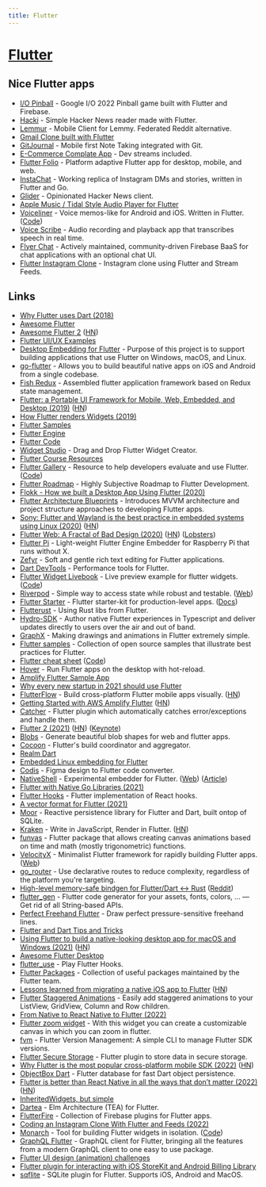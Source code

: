 ```yaml
---
title: Flutter
---
```


# [Flutter](https://flutter.io/)

## Nice Flutter apps

- [I/O Pinball](https://github.com/flutter/pinball) - Google I/O 2022 Pinball game built with Flutter and Firebase.
- [Hacki](https://github.com/Livinglist/Hacki) - Simple Hacker News reader made with Flutter.
- [Lemmur](https://github.com/krawieck/lemmur) - Mobile Client for Lemmy. Federated Reddit alternative.
- [Gmail Clone built with Flutter](https://github.com/rodydavis/gmail_clone)
- [GitJournal](https://github.com/GitJournal/GitJournal) - Mobile first Note Taking integrated with Git.
- [E-Commerce Complate App](https://github.com/abuanwar072/E-commerce-Complete-Flutter-UI) - Dev streams included.
- [Flutter Folio](https://github.com/gskinnerTeam/flutter-folio) - Platform adaptive Flutter app for desktop, mobile, and web.
- [InstaChat](https://github.com/tusharsadhwani/instachat) - Working replica of Instagram DMs and stories, written in Flutter and Go.
- [Glider](https://github.com/Mosc/Glider) - Opinionated Hacker News client.
- [Apple Music / Tidal Style Audio Player for Flutter](https://github.com/minikin/audio_player_flutter)
- [Voiceliner](https://a9.io/voiceliner/) - Voice memos-like for Android and iOS. Written in Flutter. ([Code](https://github.com/maxkrieger/voiceliner))
- [Voice Scribe](https://github.com/KangRuiYu/voice_scribe) - Audio recording and playback app that transcribes speech in real time.
- [Flyer Chat](https://github.com/flyerhq/flutter_firebase_chat_core) - Actively maintained, community-driven Firebase BaaS for chat applications with an optional chat UI.
- [Flutter Instagram Clone](https://github.com/GetStream/flutter-instagram-clone) - Instagram clone using Flutter and Stream Feeds.

## Links

- [Why Flutter uses Dart (2018)](https://hackernoon.com/why-flutter-uses-dart-dd635a054ebf)
- [Awesome Flutter](https://github.com/Solido/awesome-flutter)
- [Awesome Flutter 2](https://github.com/nepaul/awesome-flutter) ([HN](https://news.ycombinator.com/item?id=30311329))
- [Flutter UI/UX Examples](https://github.com/Chromicle/awesome-flutter-ui)
- [Desktop Embedding for Flutter](https://github.com/google/flutter-desktop-embedding) - Purpose of this project is to support building applications that use Flutter on Windows, macOS, and Linux.
- [go-flutter](https://github.com/go-flutter-desktop/go-flutter) - Allows you to build beautiful native apps on iOS and Android from a single codebase.
- [Fish Redux](https://github.com/alibaba/fish-redux) - Assembled flutter application framework based on Redux state management.
- [Flutter: a Portable UI Framework for Mobile, Web, Embedded, and Desktop (2019)](https://developers.googleblog.com/2019/05/Flutter-io19.html) ([HN](https://news.ycombinator.com/item?id=19853247))
- [How Flutter renders Widgets (2019)](https://www.youtube.com/watch?v=996ZgFRENMs)
- [Flutter Samples](https://github.com/diegoveloper/flutter-samples)
- [Flutter Engine](https://github.com/flutter/engine)
- [Flutter Code](https://github.com/flutter/flutter)
- [Widget Studio](https://widget.studio/#/) - Drag and Drop Flutter Widget Creator.
- [Flutter Course Resources](https://github.com/londonappbrewery/Flutter-Course-Resources)
- [Flutter Gallery](https://gallery.flutter.dev/) - Resource to help developers evaluate and use Flutter. ([Code](https://github.com/flutter/gallery))
- [Flutter Roadmap](https://github.com/olexale/flutter_roadmap) - Highly Subjective Roadmap to Flutter Development.
- [Flokk - How we built a Desktop App Using Flutter (2020)](https://blog.gskinner.com/archives/2020/09/flokk-how-we-built-a-desktop-app-using-flutter.html)
- [Flutter Architecture Blueprints](https://github.com/wasabeef/flutter-architecture-blueprints) - Introduces MVVM architecture and project structure approaches to developing Flutter apps.
- [Sony: Flutter and Wayland is the best practice in embedded systems using Linux (2020)](https://static.sched.com/hosted_files/osseu2020/e0/Oct%2027_Graphical%20User%20Interface%20Using%20Flutter%20in%20Embedded%20Systems_Hidenori%20Matsubayashi.pdf) ([HN](https://news.ycombinator.com/item?id=24921031))
- [Flutter Web: A Fractal of Bad Design (2020)](https://hugotunius.se/2020/10/31/flutter-web-a-fractal-of-bad-design.html) ([HN](https://news.ycombinator.com/item?id=24962504)) ([Lobsters](https://lobste.rs/s/cqxbm8/flutter_web_fractal_bad_design))
- [Flutter Pi](https://github.com/ardera/flutter-pi) - Light-weight Flutter Engine Embedder for Raspberry Pi that runs without X.
- [Zefyr](https://github.com/memspace/zefyr) - Soft and gentle rich text editing for Flutter applications.
- [Dart DevTools](https://github.com/flutter/devtools) - Performance tools for Flutter.
- [Flutter Widget Livebook](https://flutter-widget.live/basics/introduction) - Live preview example for flutter widgets. ([Code](https://github.com/leanflutter/flutter-widget-livebook))
- [Riverpod](https://github.com/rrousselGit/river_pod) - Simple way to access state while robust and testable. ([Web](https://riverpod.dev/))
- [Flutter Starter](https://github.com/GeekyAnts/flutter-starter) - Flutter starter-kit for production-level apps. ([Docs](https://flutter-starter.github.io/docs/getting-started.html))
- [Flutterust](https://github.com/shekohex/flutterust) - Using Rust libs from Flutter.
- [Hydro-SDK](https://github.com/hydro-sdk/hydro-sdk) - Author native Flutter experiences in Typescript and deliver updates directly to users over the air and out of band.
- [GraphX](https://github.com/roipeker/graphx) - Making drawings and animations in Flutter extremely simple.
- [Flutter samples](https://github.com/flutter/samples) - Collection of open source samples that illustrate best practices for Flutter.
- [Flutter cheat sheet](https://howtodothisinflutter.com/) ([Code](https://github.com/lesnitsky/howtodothisinflutter))
- [Hover](https://github.com/go-flutter-desktop/hover) - Run Flutter apps on the desktop with hot-reload.
- [Amplify Flutter Sample App](https://github.com/mlabieniec/amplify-flutter-sample)
- [Why every new startup in 2021 should use Flutter](https://siliconivan.medium.com/why-every-new-startup-in-2021-should-use-flutter-4507d7da5642)
- [FlutterFlow](https://app.flutterflow.io/) - Build cross-platform Flutter mobile apps visually. ([HN](https://news.ycombinator.com/item?id=27238381))
- [Getting Started with AWS Amplify Flutter](https://docs.amplify.aws/start/q/integration/flutter) ([HN](https://news.ycombinator.com/item?id=26263097))
- [Catcher](https://github.com/jhomlala/catcher) - Flutter plugin which automatically catches error/exceptions and handle them.
- [Flutter 2 (2021)](https://developers.googleblog.com/2021/03/announcing-flutter-2.html) ([HN](https://news.ycombinator.com/item?id=26332944)) ([Keynote](https://www.youtube.com/watch?v=zSbsIiluixw))
- [Blobs](https://blobs.app/) - Generate beautiful blob shapes for web and flutter apps.
- [Cocoon](https://github.com/flutter/cocoon) - Flutter's build coordinator and aggregator.
- [Realm Dart](https://github.com/realm/realm-dart)
- [Embedded Linux embedding for Flutter](https://github.com/sony/flutter-embedded-linux)
- [Codis](https://codis.io/) - Figma design to Flutter code converter.
- [NativeShell](https://github.com/nativeshell/nativeshell) - Experimental embedder for Flutter. ([Web](https://nativeshell.dev/)) ([Article](https://matejknopp.com/post/introducing-nativeshell/))
- [Flutter with Native Go Libraries (2021)](https://openprivacy.ca/discreet-log/09-flutter-with-native-go-libraries/)
- [Flutter Hooks](https://github.com/rrousselGit/flutter_hooks) - Flutter implementation of React hooks.
- [A vector format for Flutter (2021)](https://docs.google.com/document/d/1YWffrlc6ZqRwfIiR1qwp1AOkS9JyA_lEURI8p5PsZlg/edit#heading=h.8crpi5305nr)
- [Moor](https://github.com/simolus3/moor) - Reactive persistence library for Flutter and Dart, built ontop of SQLite.
- [Kraken](https://github.com/openkraken/kraken) - Write in JavaScript, Render in Flutter. ([HN](https://news.ycombinator.com/item?id=28578791))
- [funvas](https://github.com/creativecreatorormaybenot/funvas) - Flutter package that allows creating canvas animations based on time and math (mostly trigonometric) functions.
- [VelocityX](https://github.com/iampawan/VelocityX) - Minimalist Flutter framework for rapidly building Flutter apps. ([Web](https://velocityx.dev/))
- [go_router](https://github.com/csells/go_router) - Use declarative routes to reduce complexity, regardless of the platform you're targeting.
- [High-level memory-safe bindgen for Flutter/Dart <-> Rust](https://github.com/fzyzcjy/flutter_rust_bridge) ([Reddit](https://www.reddit.com/r/rust/comments/swrbyv/write_ui_using_flutter_a_crossplatform_hotreload/))
- [flutter_gen](https://github.com/FlutterGen/flutter_gen) - Flutter code generator for your assets, fonts, colors, … — Get rid of all String-based APIs.
- [Perfect Freehand Flutter](https://github.com/steveruizok/perfect-freehand-dart) - Draw perfect pressure-sensitive freehand lines.
- [Flutter and Dart Tips and Tricks](https://github.com/vandadnp/flutter-tips-and-tricks)
- [Using Flutter to build a native-looking desktop app for macOS and Windows (2021)](https://blog.whidev.com/native-looking-desktop-app-with-flutter/) ([HN](https://news.ycombinator.com/item?id=29170955))
- [Awesome Flutter Desktop](https://github.com/leanflutter/awesome-flutter-desktop)
- [flutter_use](https://github.com/wasabeef/flutter_use) - Play Flutter Hooks.
- [Flutter Packages](https://github.com/flutter/packages) - Collection of useful packages maintained by the Flutter team.
- [Lessons learned from migrating a native iOS app to Flutter](https://betterprogramming.pub/flutter-failed-to-solve-the-biggest-challenge-for-our-cross-platform-app-c551afa0ef18) ([HN](https://news.ycombinator.com/item?id=29857409))
- [Flutter Staggered Animations](https://github.com/mobiten/flutter_staggered_animations) - Easily add staggered animations to your ListView, GridView, Column and Row children.
- [From Native to React Native to Flutter (2022)](https://zerodha.tech/blog/from-native-to-react-native-to-flutter/)
- [Flutter zoom widget](https://github.com/semakers/zoom-widget) - With this widget you can create a customizable canvas in which you can zoom in flutter.
- [fvm](https://github.com/leoafarias/fvm) - Flutter Version Management: A simple CLI to manage Flutter SDK versions.
- [Flutter Secure Storage](https://github.com/mogol/flutter_secure_storage) - Flutter plugin to store data in secure storage.
- [Why Flutter is the most popular cross-platform mobile SDK (2022)](https://stackoverflow.blog/2022/02/21/why-flutter-is-the-most-popular-cross-platform-mobile-sdk/) ([HN](https://news.ycombinator.com/item?id=30425988))
- [ObjectBox Dart](https://github.com/objectbox/objectbox-dart) - Flutter database for fast Dart object persistence.
- [Flutter is better than React Native in all the ways that don’t matter (2022)](https://shift.infinite.red/flutter-is-better-than-react-native-fed10c92a768) ([HN](https://news.ycombinator.com/item?id=30699664))
- [InheritedWidgets, but simple](https://github.com/rrousselGit/provider)
- [Dartea](https://github.com/p69/dartea) - Elm Architecture (TEA) for Flutter.
- [FlutterFire](https://github.com/FirebaseExtended/flutterfire) - Collection of Firebase plugins for Flutter apps.
- [Coding an Instagram Clone With Flutter and Feeds (2022)](https://getstream.io/blog/instagram-clone-flutter/)
- [Monarch](https://monarchapp.io/) - Tool for building Flutter widgets in isolation. ([Code](https://github.com/Dropsource/monarch))
- [GraphQL Flutter](https://github.com/zino-hofmann/graphql-flutter) - GraphQL client for Flutter, bringing all the features from a modern GraphQL client to one easy to use package.
- [Flutter UI design (animation) challenges](https://github.com/watery-desert/flutter-apps)
- [Flutter plugin for interacting with iOS StoreKit and Android Billing Library](https://github.com/memspace/iap)
- [sqflite](https://github.com/tekartik/sqflite) - SQLite plugin for Flutter. Supports iOS, Android and MacOS.